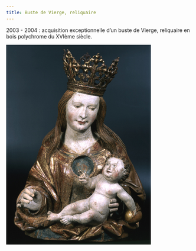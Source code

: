 ```yaml
---
title: Buste de Vierge, reliquaire
---
```


2003 - 2004 : acquisition exceptionnelle d’un buste de Vierge, reliquaire en bois polychrome du XVIème siècle.

![Buste de Vierge, reliquaire](/fichiers/oeuvres/2003-buste-vierge.jpg)
